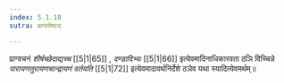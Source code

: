 ```yaml
---
index: 5.1.18
sutra: प्राग्वतेष्ठञ्

---
```

   प्राग्वचनं _शीर्षच्छेदाद्यच्च_ [[5|1|65]] , _दण्डादिभ्यः_ [[5|1|66]]  इत्येवमादिनाधिकारवता ठञि विच्चिन्ने _पारायणतुरायणचान्द्रायणं वर्तयति_ [[5|1|72]]  इत्येवमादावर्थनिर्देशे ठञेव यथा स्यादित्येवमर्थम्॥
